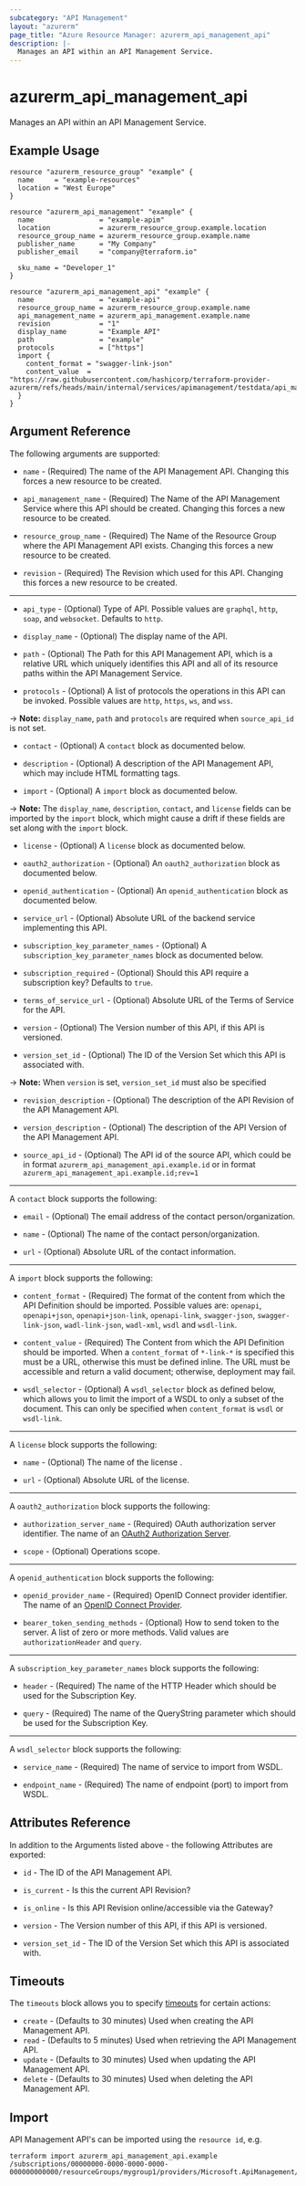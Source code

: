 ```yaml
---
subcategory: "API Management"
layout: "azurerm"
page_title: "Azure Resource Manager: azurerm_api_management_api"
description: |-
  Manages an API within an API Management Service.
---
```


# azurerm_api_management_api

Manages an API within an API Management Service.

## Example Usage

```hcl
resource "azurerm_resource_group" "example" {
  name     = "example-resources"
  location = "West Europe"
}

resource "azurerm_api_management" "example" {
  name                = "example-apim"
  location            = azurerm_resource_group.example.location
  resource_group_name = azurerm_resource_group.example.name
  publisher_name      = "My Company"
  publisher_email     = "company@terraform.io"

  sku_name = "Developer_1"
}

resource "azurerm_api_management_api" "example" {
  name                = "example-api"
  resource_group_name = azurerm_resource_group.example.name
  api_management_name = azurerm_api_management.example.name
  revision            = "1"
  display_name        = "Example API"
  path                = "example"
  protocols           = ["https"]
  import {
    content_format = "swagger-link-json"
    content_value  = "https://raw.githubusercontent.com/hashicorp/terraform-provider-azurerm/refs/heads/main/internal/services/apimanagement/testdata/api_management_api_schema_swagger.json"
  }
}
```

## Argument Reference

The following arguments are supported:

* `name` - (Required) The name of the API Management API. Changing this forces a new resource to be created.

* `api_management_name` - (Required) The Name of the API Management Service where this API should be created. Changing this forces a new resource to be created.

* `resource_group_name` - (Required) The Name of the Resource Group where the API Management API exists. Changing this forces a new resource to be created.

* `revision` - (Required) The Revision which used for this API. Changing this forces a new resource to be created.

---

* `api_type` - (Optional) Type of API. Possible values are `graphql`, `http`, `soap`, and `websocket`. Defaults to `http`.

* `display_name` - (Optional) The display name of the API.

* `path` - (Optional) The Path for this API Management API, which is a relative URL which uniquely identifies this API and all of its resource paths within the API Management Service.

* `protocols` - (Optional) A list of protocols the operations in this API can be invoked. Possible values are `http`, `https`, `ws`, and `wss`.

-> **Note:** `display_name`, `path` and `protocols` are required when `source_api_id` is not set.

* `contact` - (Optional) A `contact` block as documented below.

* `description` - (Optional) A description of the API Management API, which may include HTML formatting tags.

* `import` - (Optional) A `import` block as documented below.

-> **Note:** The `display_name`, `description`, `contact`, and `license` fields can be imported by the `import` block, which might cause a drift if these fields are set along with the `import` block.

* `license` - (Optional) A `license` block as documented below.

* `oauth2_authorization` - (Optional) An `oauth2_authorization` block as documented below.

* `openid_authentication` - (Optional) An `openid_authentication` block as documented below.

* `service_url` - (Optional) Absolute URL of the backend service implementing this API.

* `subscription_key_parameter_names` - (Optional) A `subscription_key_parameter_names` block as documented below.

* `subscription_required` - (Optional) Should this API require a subscription key? Defaults to `true`.

* `terms_of_service_url` - (Optional) Absolute URL of the Terms of Service for the API.

* `version` - (Optional) The Version number of this API, if this API is versioned.

* `version_set_id` - (Optional) The ID of the Version Set which this API is associated with.

-> **Note:** When `version` is set, `version_set_id` must also be specified

* `revision_description` - (Optional) The description of the API Revision of the API Management API.

* `version_description` - (Optional) The description of the API Version of the API Management API.

* `source_api_id` - (Optional) The API id of the source API, which could be in format `azurerm_api_management_api.example.id` or in format `azurerm_api_management_api.example.id;rev=1`

---

A `contact` block supports the following:

* `email` - (Optional) The email address of the contact person/organization.

* `name` - (Optional) The name of the contact person/organization.

* `url` - (Optional) Absolute URL of the contact information.

---

A `import` block supports the following:

* `content_format` - (Required) The format of the content from which the API Definition should be imported. Possible values are: `openapi`, `openapi+json`, `openapi+json-link`, `openapi-link`, `swagger-json`, `swagger-link-json`, `wadl-link-json`, `wadl-xml`, `wsdl` and `wsdl-link`.

* `content_value` - (Required) The Content from which the API Definition should be imported. When a `content_format` of `*-link-*` is specified this must be a URL, otherwise this must be defined inline. The URL must be accessible and return a valid document; otherwise, deployment may fail.

* `wsdl_selector` - (Optional) A `wsdl_selector` block as defined below, which allows you to limit the import of a WSDL to only a subset of the document. This can only be specified when `content_format` is `wsdl` or `wsdl-link`.

---

A `license` block supports the following:

* `name` - (Optional) The name of the license .

* `url` - (Optional) Absolute URL of the license.

---

A `oauth2_authorization` block supports the following:

* `authorization_server_name` - (Required) OAuth authorization server identifier. The name of an [OAuth2 Authorization Server](https://www.terraform.io/docs/providers/azurerm/r/api_management_authorization_server.html).

* `scope` - (Optional) Operations scope.

---

A `openid_authentication` block supports the following:

* `openid_provider_name` - (Required) OpenID Connect provider identifier. The name of an [OpenID Connect Provider](https://www.terraform.io/docs/providers/azurerm/r/api_management_openid_connect_provider.html).

* `bearer_token_sending_methods` - (Optional) How to send token to the server. A list of zero or more methods. Valid values are `authorizationHeader` and `query`.

---

A `subscription_key_parameter_names` block supports the following:

* `header` - (Required) The name of the HTTP Header which should be used for the Subscription Key.

* `query` - (Required) The name of the QueryString parameter which should be used for the Subscription Key.

---

A `wsdl_selector` block supports the following:

* `service_name` - (Required) The name of service to import from WSDL.

* `endpoint_name` - (Required) The name of endpoint (port) to import from WSDL.

## Attributes Reference

In addition to the Arguments listed above - the following Attributes are exported:

* `id` - The ID of the API Management API.

* `is_current` - Is this the current API Revision?

* `is_online` - Is this API Revision online/accessible via the Gateway?

* `version` - The Version number of this API, if this API is versioned.

* `version_set_id` - The ID of the Version Set which this API is associated with.

## Timeouts

The `timeouts` block allows you to specify [timeouts](https://www.terraform.io/language/resources/syntax#operation-timeouts) for certain actions:

* `create` - (Defaults to 30 minutes) Used when creating the API Management API.
* `read` - (Defaults to 5 minutes) Used when retrieving the API Management API.
* `update` - (Defaults to 30 minutes) Used when updating the API Management API.
* `delete` - (Defaults to 30 minutes) Used when deleting the API Management API.

## Import

API Management API's can be imported using the `resource id`, e.g.

```shell
terraform import azurerm_api_management_api.example /subscriptions/00000000-0000-0000-0000-000000000000/resourceGroups/mygroup1/providers/Microsoft.ApiManagement/service/instance1/apis/api1;rev=1
```
